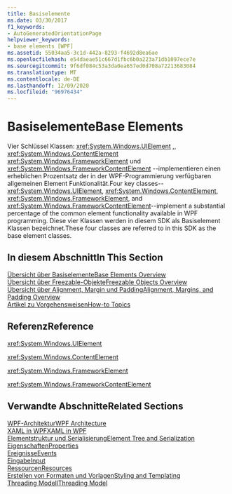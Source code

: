 ```yaml
---
title: Basiselemente
ms.date: 03/30/2017
f1_keywords:
- AutoGeneratedOrientationPage
helpviewer_keywords:
- base elements [WPF]
ms.assetid: 55034aa5-3c1d-442a-8293-f4692d8ea6ae
ms.openlocfilehash: e54daeae51c667d1fbc6b0a223a71db1097ece7e
ms.sourcegitcommit: 9f6df084c53a3da0ea657ed0d708a72213683084
ms.translationtype: MT
ms.contentlocale: de-DE
ms.lasthandoff: 12/09/2020
ms.locfileid: "96976434"
---
```

# <a name="base-elements"></a><span data-ttu-id="fae85-102">Basiselemente</span><span class="sxs-lookup"><span data-stu-id="fae85-102">Base Elements</span></span>
<span data-ttu-id="fae85-103">Vier Schlüssel Klassen: <xref:System.Windows.UIElement> ,, <xref:System.Windows.ContentElement> <xref:System.Windows.FrameworkElement> und <xref:System.Windows.FrameworkContentElement> --implementieren einen erheblichen Prozentsatz der in der WPF-Programmierung verfügbaren allgemeinen Element Funktionalität.</span><span class="sxs-lookup"><span data-stu-id="fae85-103">Four key classes--<xref:System.Windows.UIElement>, <xref:System.Windows.ContentElement>, <xref:System.Windows.FrameworkElement>, and <xref:System.Windows.FrameworkContentElement>--implement a substantial percentage of the common element functionality available in WPF programming.</span></span> <span data-ttu-id="fae85-104">Diese vier Klassen werden in diesem SDK als Basiselement Klassen bezeichnet.</span><span class="sxs-lookup"><span data-stu-id="fae85-104">These four classes are referred to in this SDK as the base element classes.</span></span>  
  
## <a name="in-this-section"></a><span data-ttu-id="fae85-105">In diesem Abschnitt</span><span class="sxs-lookup"><span data-stu-id="fae85-105">In This Section</span></span>  
 [<span data-ttu-id="fae85-106">Übersicht über Basiselemente</span><span class="sxs-lookup"><span data-stu-id="fae85-106">Base Elements Overview</span></span>](base-elements-overview.md)  
 [<span data-ttu-id="fae85-107">Übersicht über Freezable-Objekte</span><span class="sxs-lookup"><span data-stu-id="fae85-107">Freezable Objects Overview</span></span>](freezable-objects-overview.md)  
 [<span data-ttu-id="fae85-108">Übersicht über Alignment, Margin und Padding</span><span class="sxs-lookup"><span data-stu-id="fae85-108">Alignment, Margins, and Padding Overview</span></span>](alignment-margins-and-padding-overview.md)  
 [<span data-ttu-id="fae85-109">Artikel zu Vorgehensweisen</span><span class="sxs-lookup"><span data-stu-id="fae85-109">How-to Topics</span></span>](base-elements-how-to-topics.md)  
  
## <a name="reference"></a><span data-ttu-id="fae85-110">Referenz</span><span class="sxs-lookup"><span data-stu-id="fae85-110">Reference</span></span>  
 <xref:System.Windows.UIElement>  
  
 <xref:System.Windows.ContentElement>  
  
 <xref:System.Windows.FrameworkElement>  
  
 <xref:System.Windows.FrameworkContentElement>  
  
## <a name="related-sections"></a><span data-ttu-id="fae85-111">Verwandte Abschnitte</span><span class="sxs-lookup"><span data-stu-id="fae85-111">Related Sections</span></span>  
 [<span data-ttu-id="fae85-112">WPF-Architektur</span><span class="sxs-lookup"><span data-stu-id="fae85-112">WPF Architecture</span></span>](wpf-architecture.md)  
  [<span data-ttu-id="fae85-113">XAML in WPF</span><span class="sxs-lookup"><span data-stu-id="fae85-113">XAML in WPF</span></span>](xaml-in-wpf.md)  
  [<span data-ttu-id="fae85-114">Elementstruktur und Serialisierung</span><span class="sxs-lookup"><span data-stu-id="fae85-114">Element Tree and Serialization</span></span>](element-tree-and-serialization.md)  
  [<span data-ttu-id="fae85-115">Eigenschaften</span><span class="sxs-lookup"><span data-stu-id="fae85-115">Properties</span></span>](properties-wpf.md)  
  [<span data-ttu-id="fae85-116">Ereignisse</span><span class="sxs-lookup"><span data-stu-id="fae85-116">Events</span></span>](events-wpf.md)  
  [<span data-ttu-id="fae85-117">Eingabe</span><span class="sxs-lookup"><span data-stu-id="fae85-117">Input</span></span>](input-wpf.md)  
  [<span data-ttu-id="fae85-118">Ressourcen</span><span class="sxs-lookup"><span data-stu-id="fae85-118">Resources</span></span>](resources-wpf.md)  
  [<span data-ttu-id="fae85-119">Erstellen von Formaten und Vorlagen</span><span class="sxs-lookup"><span data-stu-id="fae85-119">Styling and Templating</span></span>](/dotnet/desktop-wpf/fundamentals/styles-templates-overview)  
  [<span data-ttu-id="fae85-120">Threading Modell</span><span class="sxs-lookup"><span data-stu-id="fae85-120">Threading Model</span></span>](threading-model.md)
